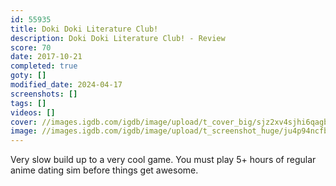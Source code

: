 ```yaml
---
id: 55935
title: Doki Doki Literature Club!
description: Doki Doki Literature Club! - Review
score: 70
date: 2017-10-21
completed: true
goty: []
modified_date: 2024-04-17
screenshots: []
tags: []
videos: []
cover: //images.igdb.com/igdb/image/upload/t_cover_big/sjz2xv4sjhi6qagbveau.jpg
image: //images.igdb.com/igdb/image/upload/t_screenshot_huge/ju4p94ncfbuxomc9n8iu.jpg
---
```

Very slow build up to a very cool game. You must play 5+ hours of regular anime dating sim before things get awesome.